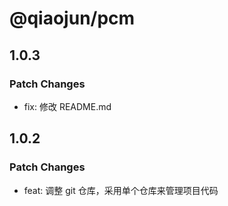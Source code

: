 # @qiaojun/pcm

## 1.0.3

### Patch Changes

- fix: 修改 README.md

## 1.0.2

### Patch Changes

- feat: 调整 git 仓库，采用单个仓库来管理项目代码

